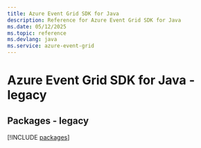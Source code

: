 ```yaml
---
title: Azure Event Grid SDK for Java
description: Reference for Azure Event Grid SDK for Java
ms.date: 05/12/2025
ms.topic: reference
ms.devlang: java
ms.service: azure-event-grid
---
```

# Azure Event Grid SDK for Java - legacy
## Packages - legacy
[!INCLUDE [packages](event-grid-index.md)]